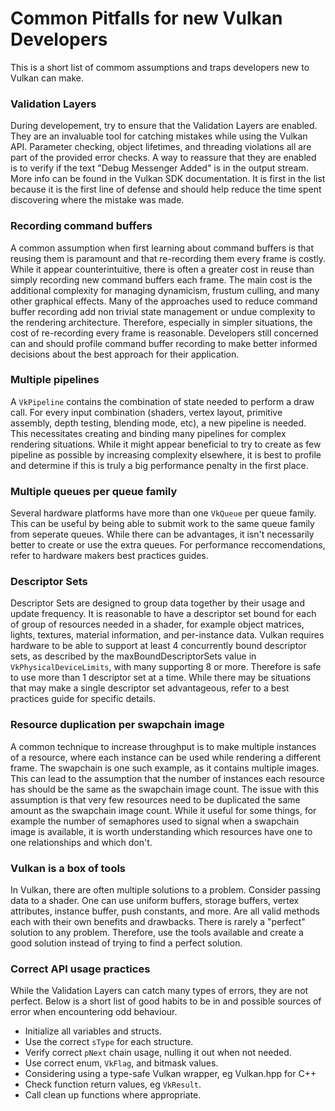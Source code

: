 # Common Pitfalls for new Vulkan Developers

This is a short list of commom assumptions and traps developers new to Vulkan can make.  

### Validation Layers

During developement, try to ensure that the Validation Layers are enabled. They are an invaluable tool for catching mistakes while using the Vulkan API. Parameter checking, object lifetimes, and threading violations all are part of the provided error checks. A way to reassure that they are enabled is to verify if the text "Debug Messenger Added" is in the output stream. More info can be found in the Vulkan SDK documentation. It is first in the list because it is the first line of defense and should help reduce the time spent discovering where the mistake was made.

### Recording command buffers  

A common assumption when first learning about command buffers is that reusing them is paramount and that re-recording them every frame is costly.  While it appear counterintuitive, there is often a greater cost in reuse than simply recording new command buffers each frame. The main cost is the additional complexity for managing dynamicism, frustum culling, and many other graphical effects. Many of the approaches used to reduce command buffer recording add non trivial state management or undue complexity to the rendering architecture. Therefore, especially in simpler situations, the cost of re-recording every frame is reasonable. Developers still concerned can and should profile command buffer recording to make better informed decisions about the best approach for their application.

### Multiple pipelines

A `VkPipeline` contains the combination of state needed to perform a draw call. For every input combination (shaders, vertex layout, primitive assembly, depth testing, blending mode, etc), a new pipeline is needed. This necessitates creating and binding many pipelines for complex rendering situations. While it might appear beneficial to try to create as few pipeline as possible by increasing complexity elsewhere, it is best to profile and determine if this is truly a big performance penalty in the first place.

### Multiple queues per queue family

Several hardware platforms have more than one `VkQueue` per queue family. This can be useful by being able to submit work to the same queue family from seperate queues. While there can be advantages, it isn't necessarily better to create or use the extra queues. For performance reccomendations, refer to hardware makers best practices guides.

### Descriptor Sets

Descriptor Sets are designed to group data together by their usage and update frequency. It is reasonable to have a descriptor set bound for each of group of resources needed in a shader, for example object matrices, lights, textures, material information, and per-instance data. Vulkan requires hardware to be able to support at least 4 concurrently bound descriptor sets, as described by the maxBoundDescriptorSets value in `VkPhysicalDeviceLimits`, with many supporting 8 or more. Therefore is safe to use more than 1 descriptor set at a time. While there may be situations that may make a single descriptor set advantageous, refer to a best practices guide for specific details.

### Resource duplication per swapchain image

A common technique to increase throughput is to make multiple instances of a resource, where each instance can be used while rendering a different frame. The swapchain is one such example, as it contains multiple images. This can lead to the assumption that the number of instances each resource has should be the same as the swapchain image count. The issue with this assumption is that very few resources need to be duplicated the same amount as the swapchain image count. While it useful for some things, for example the number of semaphores used to signal when a swapchain image is available, it is worth understanding which resources have one to one relationships and which don't.

### Vulkan is a box of tools

In Vulkan, there are often multiple solutions to a problem. Consider passing data to a shader. One can use uniform buffers, storage buffers, vertex attributes, instance buffer, push constants, and more. Are all valid methods each with their own benefits and drawbacks. There is rarely a "perfect" solution to any problem. Therefore, use the tools available and create a good solution instead of trying to find a perfect solution.

### Correct API usage practices

While the Validation Layers can catch many types of errors, they are not perfect. Below is a short list of good habits to be in and possible sources of error when encountering odd behaviour.

* Initialize all variables and structs.
* Use the correct `sType` for each structure.
* Verify correct `pNext` chain usage, nulling it out when not needed.
* Use correct enum, `VkFlag`, and bitmask values. 
* Considering using a type-safe Vulkan wrapper, eg Vulkan.hpp for C++
* Check function return values, eg `VkResult`.
* Call clean up functions where appropriate.
